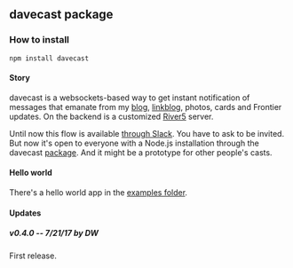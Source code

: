 ## davecast package

### How to install

`npm install davecast`

#### Story

davecast is a websockets-based way to get instant notification of messages that emanate from my <a href="http://scripting.com/">blog</a>, <a href="http://scripting.com/links.html">linkblog</a>, photos, cards and Frontier updates. On the backend is a customized <a href="https://github.com/scripting/river5">River5</a> server. 

Until now this flow is available <a href="http://scripting.com/2017/05/16/experimentingWithAPersonalTwitter.html">through Slack</a>. You have to ask to be invited. But now it's open to everyone with a Node.js installation through the davecast <a href="https://www.npmjs.com/package/davecast">package</a>. And it might be a prototype for other people's casts.

#### Hello world

There's a hello world app in the <a href="https://github.com/scripting/cast/tree/master/examples/echo">examples folder</a>. 

#### Updates

##### v0.4.0 -- 7/21/17 by DW

First release.

